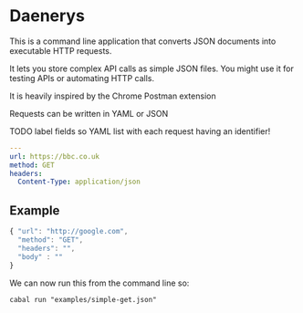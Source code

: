 # Daenerys

This is a command line application that converts JSON documents into executable HTTP requests.

It lets you store complex API calls as simple JSON files. You might use it for testing APIs or automating HTTP calls.

It is heavily inspired by the Chrome Postman extension

Requests can be written in YAML or JSON

TODO label fields so YAML list with each request having an identifier!

```yaml
---
url: https://bbc.co.uk
method: GET
headers:
  Content-Type: application/json
```

## Example

```javascript
{ "url": "http://google.com",
  "method": "GET",
  "headers": "",
  "body" : ""
}
```

We can now run this from the command line so:

```
cabal run "examples/simple-get.json"
```
